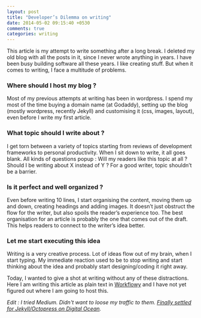 ```yaml
---
layout: post
title: "Developer’s Dilemma on writing"
date: 2014-05-02 09:15:40 +0530
comments: true
categories: writing
---
```


This article is my attempt to write something after a long break. I deleted my old blog with all the posts in it, since I never wrote anything in years. I have been busy building software all these years. I like creating stuff. But when it comes to writing, I face a multitude of problems.

### Where should I host my blog ?
Most of my previous attempts at writing has been in wordpress. I spend my most of the time buying a domain name (at Godaddy), setting up the blog (mostly wordpress, recently Jekyll) and customising it (css, images, layout), even before I write my first article.

### What topic should I write about ?
I get torn between a variety of topics starting from reviews of development frameworks to personal productivity. When I sit down to write, it all goes blank. All kinds of questions popup : Will my readers like this topic at all ? Should I be writing about X instead of Y ? For a good writer, topic shouldn’t be a barrier.

<!--more-->

### Is it perfect and well organized ?
Even before writing 10 lines, I start organising the content, moving them up and down, creating headings and adding images. It doesn’t just obstruct the flow for the writer, but also spoils the reader’s experience too. The best organisation for an article is probably the one that comes out of the draft. This helps readers to connect to the writer’s idea better.

### Let me start executing this idea
Writing is a very creative process. Lot of ideas flow out of my brain, when I start typing. My immediate reaction used to be to stop writing and start thinking about the idea and probably start designing/coding it right away.

Today, I wanted to give a shot at writing without any of these distractions. Here I am writing this article as plain text in [Workflowy][1] and I have not yet figured out where I am going to host this.

_Edit : I tried Medium. Didn't want to loose my traffic to them. [Finally settled for Jekyll/Octopress on Digital Ocean][2]._

[1]:	http://workflowy.com
[2]:	/2014/07/19/get-started-with-jekyll-octopress-on-a-vps-in-3-hours/